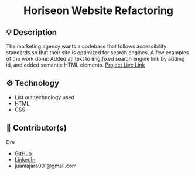 <h1 align='center'>Horiseon Website Refactoring</h1>
<h2>💡 Description</h2>
<p>The marketing agency wants a codebase that follows accessibility standards
so that their site is optimized for search engines. A few examples of the work done: Added atl text to img,fixed search engine link by adding id, and added semantic HTML elements.  
<a href='https://juanlajara.github.io/coderefactor' target='_blank'>Project Live Link</a>
</p>
<h2>⚙️ Technology</h2>
<ul>
    <li>List out technology used</li>
    <li>HTML</li>
    <li>CSS</li>
</ul>
<h2>📓 Contributor(s)</h2>
<p>Dre</p>
<ul>
    <li><a href='https://github.com/juanlajara/juanlajara.github.io' target='_blank'>GitHub</a></li>
    <li><a href='https://www.linkedin.com/in/juan-andres-lajara-179a8442' target='_blank'>LinkedIn</a></li>
    <li>juanlajara001@gmail.com</li>
</ul>

